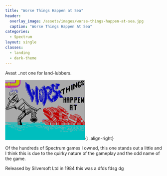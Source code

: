 ```yaml
---
title: "Worse Things Happen at Sea"
header:
  overlay_image: /assets/images/worse-things-happen-at-sea.jpg
  caption: "Worse Things Happen At Sea"
categories:
  - Spectrum
layout: single
classes:
  - landing
  - dark-theme
---
```


Avast ..not one for land-lubbers.

![Loading-Screen](assets/images/gameshots/wthas.gif){: .align-right}

Of the hundreds of Spectrum games I owned, this one stands out a little and I think this is due to the quirky nature of the gameplay and the odd name of the game.

Released by Silversoft Ltd in 1984 this was a dfds fdsg dg